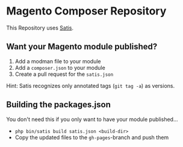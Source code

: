 # Magento Composer Repository #

This Repository uses [Satis](https://github.com/composer/satis).

## Want your Magento module published? ##

1. Add a modman file to your module
2. Add a `composer.json` to your module
3. Create a pull request for the `satis.json`

Hint: Satis recognizes only annotated tags (`git tag -a`) as versions.

## Building the packages.json ##
You don't need this if you only want to have your module published...

- `php bin/satis build satis.json <build-dir>`
- Copy the updated files to the `gh-pages`-branch and push them
